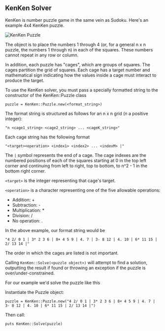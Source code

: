 KenKen Solver
-------------

KenKen is number puzzle game in the same vein as Sudoku.  Here's an example
4x4 KenKen puzzle.

![KenKen Puzzle](JasonPeebles.github.com/KenKen/4x4kenken.gif)

The object is to place the numbers 1 through 4 (or, for a general n x n puzzle, the numbers 1 through n) in each of the squares. These numbers cannot repeat in any row or column.

In addition, each puzzle has "cages", which are groups of squares. The cages partition the grid of squares. Each cage has a target number and mathematical sign indicating how the values inside a cage must interact to produce the target.

To use the KenKen solver, you must pass a specially formatted string to the constructor of the KenKen::Puzzle class

`puzzle = KenKen::Puzzle.new(<format_string>)`

The format string is structured  as follows for an n x n grid (n a positive integer):

`"n <cage1_string> <cage2_string> ... <cageK_string>"`

Each cage string has the following format

`"<target><operation> <index1> <index2> ... <indexM> |"`

The `|` symbol represents the end of a cage. The cage indexes are the numbered positions of each of the squares starting at 0 in the top left corner and continuing from left to right, top to bottom, to n^2 - 1 in the bottom right corner.

`<target>` is the integer representing that cage's target.

`<operation>` is a character representing one of the five allowable operations:

* Addition: \+
* Subtraction: \-
* Multiplication: \*
* Division: /
* No operation: \.

In the above example, our format string would be

`"4 2/ 0 1 | 3* 2 3 6 | 8+ 4 5 9 | 4. 7 | 3- 8 12 | 4. 10 | 6* 11 15 | 2/ 13 14 |"`

The order in which the cages are listed is not important.

Calling `KenKen::Solve(<puzzle object>)` will attempt to find a solution, outputting the result if found or throwing an exception if the puzzle is over/under-constrained.

For our example we'd solve the puzzle like this

Instantiate the Puzzle object:

`puzzle = KenKen::Puzzle.new("4 2/ 0 1 | 3* 2 3 6 | 8+ 4 5 9 | 4. 7 | 3- 8 12 | 4. 10 | 6* 11 15 | 2/ 13 14 |")`

Then call:

`puts KenKen::Solve(puzzle)`
